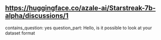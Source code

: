 ## https://huggingface.co/azale-ai/Starstreak-7b-alpha/discussions/1

contains_question: yes 
question_part: Hello, is it possible to look at your dataset format